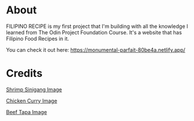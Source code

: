# About

FILIPINO RECIPE is my first project that I'm building with all the knowledge I learned from The Odin Project Foundation Course. It's a website that has Filipino Food Recipes in it.

You can check it out here: https://monumental-parfait-80be4a.netlify.app/

# Credits

[Shrimp Sinigang Image](https://philippineadobo.com/fish-seafoods-recipes/sinigang-na-hipon/)

[Chicken Curry Image](https://philippineadobo.com/chicken-recipes/filipino-style-chicken-curry/)

[Beef Tapa Image](https://philippineadobo.com/beef-tapa/)